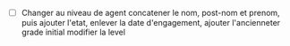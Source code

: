 - [ ] Changer au niveau de agent concatener le nom, post-nom et prenom, puis ajouter l'etat, enlever la date
  d'engagement, ajouter l'ancienneter grade initial modifier la level
